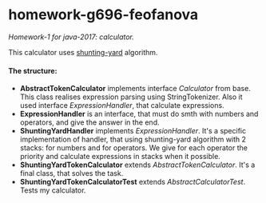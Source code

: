 # homework-g696-feofanova
*Homework-1 for java-2017: calculator.*

This calculator uses [shunting-yard](https://en.wikipedia.org/wiki/Shunting-yard_algorithm) algorithm.

#### The structure:
* **AbstractTokenCalculator** implements interface *Calculator* from base.
This class realises expression parsing using StringTokenizer. Also it used interface *ExpressionHandler*, that calculate expressions.
* **ExpressionHandler** is an interface, that must do smth with numbers and operators, and give the answer in the end.
* **ShuntingYardHandler** implements *ExpressionHandler*. It's a specific implementation of handler, that using shunting-yard algorithm with 2 stacks: for numbers and for operators. We give for each operator the priority and calculate expressions in stacks when it possible.
* **ShuntingYardTokenCalculator** extends *AbstractTokenCalculator*. It's a final class, that solves the task.
* **ShuntingYardTokenCalculatorTest** extends *AbstractCalculatorTest*. Tests my calculator.

